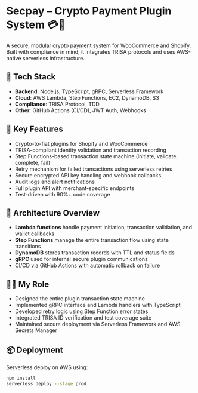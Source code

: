 # Secpay – Crypto Payment Plugin System 💳🔐

A secure, modular crypto payment system for WooCommerce and Shopify. Built with compliance in mind, it integrates TRISA protocols and uses AWS-native serverless infrastructure.

## 🚀 Tech Stack

- **Backend**: Node.js, TypeScript, gRPC, Serverless Framework
- **Cloud**: AWS Lambda, Step Functions, EC2, DynamoDB, S3
- **Compliance**: TRISA Protocol, TDD
- **Other**: GitHub Actions (CI/CD), JWT Auth, Webhooks

## 🔧 Key Features

- Crypto-to-fiat plugins for Shopify and WooCommerce
- TRISA-compliant identity validation and transaction recording
- Step Functions-based transaction state machine (initiate, validate, complete, fail)
- Retry mechanism for failed transactions using serverless retries
- Secure encrypted API key handling and webhook callbacks
- Audit logs and alert notifications
- Full plugin API with merchant-specific endpoints
- Test-driven with 90%+ code coverage

## 🧩 Architecture Overview

- **Lambda functions** handle payment initiation, transaction validation, and wallet callbacks
- **Step Functions** manage the entire transaction flow using state transitions
- **DynamoDB** stores transaction records with TTL and status fields
- **gRPC** used for internal secure plugin communications
- CI/CD via GitHub Actions with automatic rollback on failure

## 👨‍💻 My Role

- Designed the entire plugin transaction state machine
- Implemented gRPC interface and Lambda handlers with TypeScript
- Developed retry logic using Step Function error states
- Integrated TRISA ID verification and test coverage suite
- Maintained secure deployment via Serverless Framework and AWS Secrets Manager

## 📦 Deployment

Serverless deploy on AWS using:

```bash
npm install
serverless deploy --stage prod
